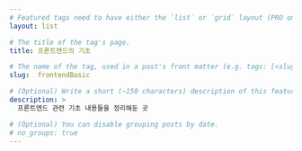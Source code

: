 ```yaml
---
# Featured tags need to have either the `list` or `grid` layout (PRO only).
layout: list

# The title of the tag's page.
title: 프론트엔드의 기초

# The name of the tag, used in a post's front matter (e.g. tags: [<slug>]).
slug:  frontendBasic

# (Optional) Write a short (~150 characters) description of this featured tag.
description: >
  프론트엔드 관련 기초 내용들을 정리해둔 곳

# (Optional) You can disable grouping posts by date.
# no_groups: true
---
```


